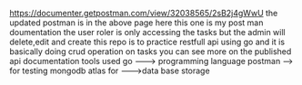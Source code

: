 
https://documenter.getpostman.com/view/32038565/2sB2j4gWwU
the updated  postman is in the above page 
here this  one is my  post man  doumentation
the user  roler  is only  accessing  the  tasks
but the admin  will delete,edit  and create
this   repo is   to practice restfull api using go and  it is basically doing   crud  operation on tasks 
you can  see more on the published  api documentation
tools used 
go ---> programming language
postman --> for testing
mongodb atlas for  --->data base storage


